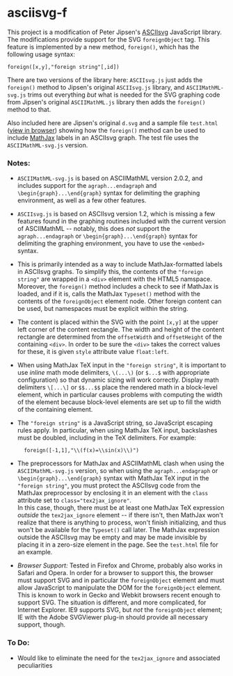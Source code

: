 # asciisvg-f

This project is a modification of Peter Jipsen's [ASCIIsvg](http://www1.chapman.edu/~jipsen/svg/asciisvg.html) 
JavaScript library.  The modifications provide support
for the SVG `foreignObject` tag.  This feature is implemented by a new method, `foreign()`, which has the following
usage syntax:

    foreign([x,y],"foreign string"[,id])

There are two versions of the library here:  `ASCIIsvg.js` just adds the `foreign()` method to Jipsen's original
`ASCIIsvg.js` library, and `ASCIIMathML-svg.js` trims out everything *but* what is needed for the SVG graphing
code from Jipsen's original `ASCIIMathML.js` library then adds the `foreign()` method to that.
    
Also included here are Jipsen's original `d.svg` and a sample file `test.html` 
([view in browser](http://cs.jsu.edu/~leathrum/asciisvg-f/test.html))
showing how the `foreign()` method can be 
used to include [MathJax](http://www.mathjax.org) labels in an ASCIIsvg graph.
The test file uses the `ASCIIMathML-svg.js` version.

### Notes:

* `ASCIIMathML-svg.js` is based on ASCIIMathML version 2.0.2, and includes support for the `agraph...endagraph` and
`\begin{graph}...\end{graph}` syntax for delimiting the graphing environment, as well as a few other features.
* `ASCIIsvg.js` is based on ASCIIsvg version 1.2, which is missing a few features found in the graphing routines included
with the current version of ASCIIMathML -- notably, this does *not* support the `agraph...endagraph` or 
`\begin{graph}...\end{graph}` syntax for delimiting the graphing environment, you have to use the `<embed>`
syntax. 
* This is primarily intended as a way to include MathJax-formatted labels in ASCIIsvg graphs.  To simplify this,
the contents of the `"foreign string"` are wrapped in a `<div>` element with the HTML5 namspace.  Moreover,
the `foreign()` method includes a check to see if MathJax is loaded, and if it is, calls the MathJax `Typeset()`
method with the contents of the `foreignObject` element node.  Other foreign content can be used, but 
namespaces must be explicit within the string.
* The content is placed within the SVG with the point `[x,y]` at the upper left corner of the content rectangle.
The width and height of the content rectangle are determined from the `offsetWidth` and `offsetHeight` of the
containing `<div>`.  In order to be sure the `<div>` takes the correct values for these, it is given `style`
attribute value `float:left`.
* When using MathJax TeX input in the `"foreign string"`, it is important to use *inline* math mode delimiters,
`\(...\)` (or `$...$` with appropriate configuration) so that dynamic sizing will work correctly.
Display math delimiters `\[...\]` or `$$...$$` place the rendered math in a
block-level element, which in particular causes problems with computing the width of the element because
block-level elements are set up to fill the width of the containing element.
* The `"foreign string"` is a JavaScript string, so JavaScript escaping rules apply.  In particular, when using
MathJax TeX input, backslashes must be doubled, including in the TeX delimiters.  For example:

        foreign([-1,1],"\\(f(x)=\\sin(x)\\)")
        
* The preprocessors for MathJax and ASCIIMathML clash when using the `ASCIIMathML-svg.js` version, so when
using the `agraph...endagraph` or `\begin{graph}...\end{graph}` syntax with MathJax TeX input in the 
`"foreign string"`, you must protect the ASCIIsvg code from the MathJax preprocessor by enclosing it in an
element with the `class` attribute set to `class="tex2jax_ignore"`.  
In this case, though, there must be at least one MathJax TeX expression *outside* the `tex2jax_ignore`
element -- if there isn't, then MathJax won't realize that there is anything to process, won't finish
initializing, and thus won't be available for the `Typeset()` call later.  The MathJax expression outside
the ASCIIsvg may be empty and may be made invisible by placing it in a zero-size element in the page.
See the `test.html` file for an example.
* *Browser Support:*  Tested in Firefox and Chrome, probably also works in Safari and Opera.  In order for a
browser to support this, the browser must support SVG and in particular the `foreignObject` element and must 
allow JavaScript to manipulate the DOM for the `foreignObject` element.  This is known to work in Gecko and
Webkit browsers recent enough to support SVG.  The situation is different, and more complicated, for Internet
Explorer.  IE9 supports SVG, but *not* the `foreignObject` element; IE with the Adobe SVGViewer plug-in should
provide all necessary support, though.

### To Do:

* Would like to eliminate the need for the `tex2jax_ignore` and associated peculiarities
